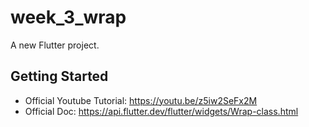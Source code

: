 # week_3_wrap

A new Flutter project.

## Getting Started

- Official Youtube Tutorial: https://youtu.be/z5iw2SeFx2M
- Official Doc: https://api.flutter.dev/flutter/widgets/Wrap-class.html

